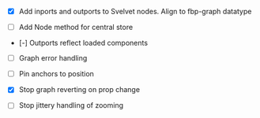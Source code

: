 - [x] Add inports and outports to Svelvet nodes. Align to fbp-graph datatype

- [ ] Add Node method for central store

- [-] Outports reflect loaded components

- [ ] Graph error handling

- [ ] Pin anchors to position

- [x] Stop graph reverting on prop change

- [ ] Stop jittery handling of zooming
